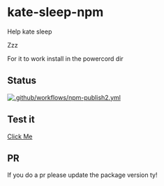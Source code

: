 # kate-sleep-npm
Help kate sleep 

Zzz

For it to work install in the powercord dir
## Status
[![.github/workflows/npm-publish2.yml](https://github.com/Official-Hawks/kate-sleep-npm/actions/workflows/npm-publish2.yml/badge.svg)](https://github.com/Official-Hawks/kate-sleep-npm/actions/workflows/npm-publish2.yml)
## Test it
[Click Me](https://npm.runkit.com/kate-sleep)
## PR
If you do a pr please update the package version ty!


